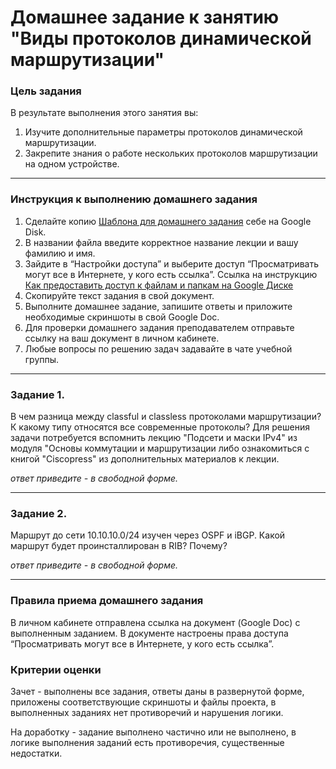 # Домашнее задание к занятию "Виды протоколов динамической маршрутизации"

### Цель задания 

В результате выполнения этого занятия вы:
1. Изучите дополнительные параметры протоколов динамической маршрутизации.
2. Закрепите знания о работе нескольких протоколов маршрутизации на одном устройстве. 

------

### Инструкция к выполнению домашнего задания

1. Сделайте копию [Шаблона для домашнего задания](https://docs.google.com/document/d/1youKpKm_JrC0UzDyUslIZW2E2bIv5OVlm_TQDvH5Pvs/edit) себе на Google Disk.
2. В названии файла введите корректное название лекции и вашу фамилию и имя.
3. Зайдите в “Настройки доступа” и выберите доступ “Просматривать могут все в Интернете, у кого есть ссылка”.
 Ссылка на инструкцию [Как предоставить доступ к файлам и папкам на Google Диске](https://support.google.com/docs/answer/2494822?hl=ru&co=GENIE.Platform%3DDesktop)
5. Скопируйте текст задания в свой документ.
6. Выполните домашнее задание, запишите ответы и приложите необходимые скриншоты в свой Google Doc.
7. Для проверки домашнего задания преподавателем отправьте ссылку на ваш документ в личном кабинете.
8. Любые вопросы по решению задач задавайте в чате учебной группы.

------

### Задание 1.

В чем разница между classful и classless протоколами маршрутизации? К какому типу относятся все современные протоколы? 
Для решения задачи потребуется вспомнить лекцию "Подсети и маски IPv4" из модуля "Основы коммутации и маршрутизации либо ознакомиться с книгой "Ciscopress" из дополнительных материалов к лекции. 

*ответ приведите - в свободной форме.*

------

### Задание 2.

Маршрут до сети 10.10.10.0/24 изучен через OSPF и iBGP. Какой маршрут будет проинсталлирован в RIB? Почему?

*ответ приведите - в свободной форме.*

------

### Правила приема домашнего задания

В личном кабинете отправлена ссылка на документ (Google Doc) с выполненным заданием. В документе настроены права доступа “Просматривать могут все в Интернете, у кого есть ссылка”.

### Критерии оценки

Зачет - выполнены все задания, ответы даны в развернутой форме, приложены соответствующие скриншоты и файлы проекта, в выполненных заданиях нет противоречий и нарушения логики.

На доработку - задание выполнено частично или не выполнено, в логике выполнения заданий есть противоречия, существенные недостатки.
